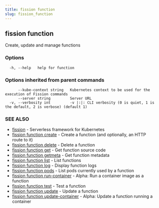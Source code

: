 ```yaml
---
title: fission function
slug: fission_function
---
```

## fission function

Create, update and manage functions

### Options

```
  -h, --help   help for function
```

### Options inherited from parent commands

```
      --kube-context string   Kubernetes context to be used for the execution of Fission commands
      --server string         Server URL
  -v, --verbosity int         -v |:|: CLI verbosity (0 is quiet, 1 is the default, 2 is verbose) (default 1)
```

### SEE ALSO

* [fission](/docs/reference/fission-cli/fission/)	 - Serverless framework for Kubernetes
* [fission function create](/docs/reference/fission-cli/fission_function_create/)	 - Create a function (and optionally, an HTTP route to it)
* [fission function delete](/docs/reference/fission-cli/fission_function_delete/)	 - Delete a function
* [fission function get](/docs/reference/fission-cli/fission_function_get/)	 - Get function source code
* [fission function getmeta](/docs/reference/fission-cli/fission_function_getmeta/)	 - Get function metadata
* [fission function list](/docs/reference/fission-cli/fission_function_list/)	 - List functions
* [fission function log](/docs/reference/fission-cli/fission_function_log/)	 - Display function logs
* [fission function pods](/docs/reference/fission-cli/fission_function_pods/)	 - List pods currently used by a function
* [fission function run-container](/docs/reference/fission-cli/fission_function_run-container/)	 - Alpha: Run a container image as a function
* [fission function test](/docs/reference/fission-cli/fission_function_test/)	 - Test a function
* [fission function update](/docs/reference/fission-cli/fission_function_update/)	 - Update a function
* [fission function update-container](/docs/reference/fission-cli/fission_function_update-container/)	 - Alpha: Update a function running a container

